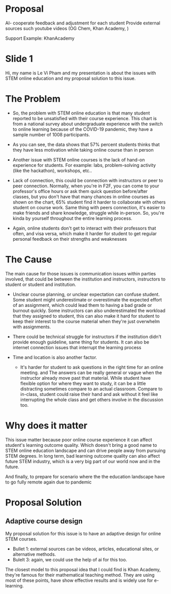 

# Proposal
AI- cooperate feedback and adjustment for each student
Provide external sources such youtube videos (OG Chem, Khan Academy, )

Support Example: KhanAcademy


# Slide 1
Hi, my name is Le Vi Pham and my presentation is about the issues with STEM online education and my proposal solution to this issue.

# The Problem
- So, the problem with STEM online education is that many student reported to be unsatisfied with their course experience. This chart is from a national survey about undergraduate experience with the switch to online learning because of the COVID-19 pandemic, they have a sample number of 1008 participants.
- As you can see, the data shows that 57% percent students thinks that they have less motivation while taking online course than in person

- Another issue with STEM online courses is the lack of hand-on experience for students. For example: labs, problem-solving activity (like the hackathon), workshops, etc..

- Lack of connection, this could be connection with instructors or peer to peer connection. Normally, when you're in F2F, you can come to your professor's office hours or ask them quick question before/after classes, but you don't have that many chances in online courses as shown on the chart, 65% student find it harder to collaborate with others student on course work. Same thing with peers connection, it's easier to make friends and share knowledge, struggle while in-person. So, you're kinda by yourself throughout the entire learning process.

- Again, online students don't get to interact with their professors that often, and visa versa, which make it harder for student to get regular personal feedback on their strengths and weaknesses

# The Cause
The main cause for those issues is communication issues within parties involved, that could be  between the institution and instructors, instructors to student or student and institution. 

- Unclear course planning, or unclear expectation can confuse student. Some student might underestimate or overestimate the expected effort of an assignment, which could lead them to having a bad grade or burnout quickly. Some instructors can also underestimated the workload that they assigned to student, this can also make it hard for student to keep their interest to the course material when they're just overwhelm with assignments.  

- There could be technical struggle for instructors if the institution didn't provide enough guideline, same thing for students. It can also be internet connection issues that interrupt the learning process

- Time and location is also another factor. 
	- It's harder for student to ask questions in the right time for an online meeting. and The answers can be really general or vague when the instructor already move past that material. While student have flexible option for where they want to study, it can be a little distracting sometimes compare to an actual classroom. Compare to in-class, student could raise their hand and ask without it feel like interrupting the whole class and get others involve in the discussion too. 

# Why does it matter​

This issue matter because poor online course experience it can affect student's learning outcome quality. Which doesn't bring a good name to STEM online education landscape and can drive people away from pursuing STEM degrees. In long term, bad learning outcome quality can also affect future STEM industry, which is a very big part of our world now and in the future. 

And finally, to prepare for scenario where the the education landscape have to go fully remote again due to pandemic


# Proposal Solution
## Adaptive course design
My proposal solution for this issue is to have an adaptive design for online STEM courses.
- Bullet 1: external sources can be videos, articles, educational sites, or alternative methods.
- Bulelt 3: again, we could use the help of ai for this too. 

The closest model to this proposal idea that I could find is Khan Academy, they're famous for their mathematical teaching method. They are using most of these points, have show effective results and is widely use for e-learning.